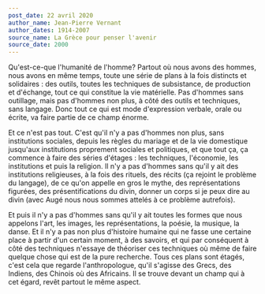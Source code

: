 ```yaml
---
post_date: 22 avril 2020
author_name: Jean-Pierre Vernant
author_dates: 1914-2007
source_name: La Grèce pour penser l'avenir
source_date: 2000
---
```


Qu'est-ce-que l'humanité de l'homme? Partout où nous avons des hommes, nous avons en même temps, toute une série de plans à la fois distincts et solidaires : des outils, toutes les techniques de subsistance, de production et d'échange, tout ce qui constitue la vie matérielle. Pas d'hommes sans outillage, mais pas d'hommes non plus, à côté des outils et techniques, sans langage. Donc tout ce qui est mode d'expression verbale, orale ou écrite, va faire partie de ce champ énorme.

Et ce n'est pas tout. C'est qu'il n'y a pas d'hommes non plus, sans institutions sociales, depuis les règles du mariage et de la vie domestique jusqu'aux institutions proprement sociales et politiques, et que tout ça, ça commence à faire des séries d'étages : les techniques, l'économie, les institutions et puis la religion. Il n'y a pas d'hommes sans qu'il y ait des institutions religieuses, à la fois des rituels, des récits (ça rejoint le problème du langage), de ce qu'on appelle en gros le mythe, des représentations figurées, des présentifications du divin, donner un corps si je peux dire au divin (avec Augé nous nous sommes attelés à ce problème autrefois).

Et puis il n'y a pas d'hommes sans qu'il y ait toutes les formes que nous appelons l'art, les images, les représentations, la poésie, la musique, la danse. Et il n'y a pas non plus d'histoire humaine qui ne fasse une certaine place à partir d'un certain moment, à des savoirs, et qui par conséquent à côté des techniques n'essaye de théoriser ces techniques où même de faire quelque chose qui est de la pure recherche. Tous ces plans sont étagés, c'est cela que regarde l'anthropologue, qu'il s'agisse des Grecs, des Indiens, des Chinois où des Africains. Il se trouve devant un champ qui à cet égard, revêt partout le même aspect.

